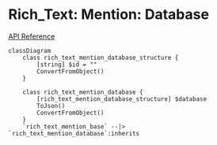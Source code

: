 # Rich_Text: Mention: Database

[API Reference](https://developers.notion.com/reference/rich-text#mention)

```mermaid
classDiagram
    class rich_text_mention_database_structure {
        [string] $id = ""
        ConvertFromObject()
    }

    class rich_text_mention_database {
        [rich_text_mention_database_structure] $database
        ToJson()
        ConvertFromObject()
    }
    `rich_text_mention_base` --|> `rich_text_mention_database`:inherits
```
